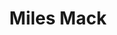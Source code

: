 ---
pid: mx227
title: Miles Mack
location_transcription: 36th Aspen St. (Mantua)
coordinates: "[-75.195123563742, 39.967125294365]"
zipcode: '19139'
gen_neighborhood: West Philadelphia
neighborhood: Walnut Hill
outside_phl: 
age: '36'
age_range: 30-39
instagram: 
image_file_name: mx_227.jpg
proposal_transcription: A picture of miles mack at 36th & Aspen St Phila, PA 19104
  playground. Formally known as McAlpin Playground w/ historical marker.
topic: Unknown
topic_summary: '0'
type: Playground
keywords_other: 
credit: Raushanna Thompson
image_labels: 
twitter: 
facebook: 
permalink: "/monuments/mx227/"
layout: item-page
---